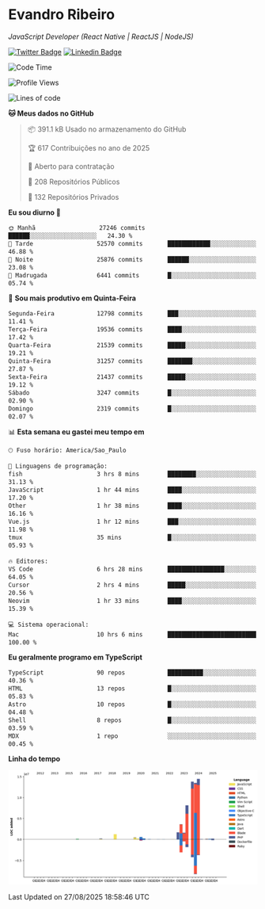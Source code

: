 # Evandro **Ribeiro**

*JavaScript Developer (React Native | ReactJS | NodeJS)*

[![Twitter Badge](https://img.shields.io/badge/-@ribeiroevandro-201B2D?style=flat-square&labelColor=201B2D&logo=twitter&logoColor=white&link=https://twitter.com/ribeiroevandro)](https://twitter.com/ribeiroevandro) 
[![Linkedin Badge](https://img.shields.io/badge/-Evandro%20Ribeiro-201B2D?style=flat-square&logo=Linkedin&logoColor=white&link=https://www.linkedin.com/in/ribeiroevandro)](https://www.linkedin.com/in/ribeiroevandro) 


<!--START_SECTION:waka-->
![Code Time](http://img.shields.io/badge/Code%20Time-4%2C629%20hrs%2011%20mins-blue)

![Profile Views](http://img.shields.io/badge/Visualizac%C3%B5es%20do%20perfil-3-blue)

![Lines of code](https://img.shields.io/badge/Desde%20o%20Hello%20World%20eu%20escrevi-60.4%20million%20linhas%20de%20c%C3%B3digo-blue)

**🐱 Meus dados no GitHub** 

> 📦 391.1 kB Usado no armazenamento do GitHub 
 > 
> 🏆 617 Contribuições no ano de 2025
 > 
> 💼 Aberto para contratação
 > 
> 📜 208 Repositórios Públicos 
 > 
> 🔑 132 Repositórios Privados 
 > 
**Eu sou diurno 🐤** 

```text
🌞 Manhã                  27246 commits       ██████░░░░░░░░░░░░░░░░░░░   24.30 % 
🌆 Tarde                  52570 commits       ████████████░░░░░░░░░░░░░   46.88 % 
🌃 Noite                  25876 commits       ██████░░░░░░░░░░░░░░░░░░░   23.08 % 
🌙 Madrugada              6441 commits        █░░░░░░░░░░░░░░░░░░░░░░░░   05.74 % 
```
📅 **Sou mais produtivo em Quinta-Feira** 

```text
Segunda-Feira            12798 commits       ███░░░░░░░░░░░░░░░░░░░░░░   11.41 % 
Terça-Feira              19536 commits       ████░░░░░░░░░░░░░░░░░░░░░   17.42 % 
Quarta-Feira             21539 commits       █████░░░░░░░░░░░░░░░░░░░░   19.21 % 
Quinta-Feira             31257 commits       ███████░░░░░░░░░░░░░░░░░░   27.87 % 
Sexta-Feira              21437 commits       █████░░░░░░░░░░░░░░░░░░░░   19.12 % 
Sábado                   3247 commits        █░░░░░░░░░░░░░░░░░░░░░░░░   02.90 % 
Domingo                  2319 commits        █░░░░░░░░░░░░░░░░░░░░░░░░   02.07 % 
```


📊 **Esta semana eu gastei meu tempo em** 

```text
🕑︎ Fuso horário: America/Sao_Paulo

💬 Linguagens de programação: 
fish                     3 hrs 8 mins        ████████░░░░░░░░░░░░░░░░░   31.13 % 
JavaScript               1 hr 44 mins        ████░░░░░░░░░░░░░░░░░░░░░   17.20 % 
Other                    1 hr 38 mins        ████░░░░░░░░░░░░░░░░░░░░░   16.16 % 
Vue.js                   1 hr 12 mins        ███░░░░░░░░░░░░░░░░░░░░░░   11.98 % 
tmux                     35 mins             █░░░░░░░░░░░░░░░░░░░░░░░░   05.93 % 

🔥 Editores: 
VS Code                  6 hrs 28 mins       ████████████████░░░░░░░░░   64.05 % 
Cursor                   2 hrs 4 mins        █████░░░░░░░░░░░░░░░░░░░░   20.56 % 
Neovim                   1 hr 33 mins        ████░░░░░░░░░░░░░░░░░░░░░   15.39 % 

💻 Sistema operacional: 
Mac                      10 hrs 6 mins       █████████████████████████   100.00 % 
```

**Eu geralmente programo em TypeScript** 

```text
TypeScript               90 repos            ██████████░░░░░░░░░░░░░░░   40.36 % 
HTML                     13 repos            █░░░░░░░░░░░░░░░░░░░░░░░░   05.83 % 
Astro                    10 repos            █░░░░░░░░░░░░░░░░░░░░░░░░   04.48 % 
Shell                    8 repos             █░░░░░░░░░░░░░░░░░░░░░░░░   03.59 % 
MDX                      1 repo              ░░░░░░░░░░░░░░░░░░░░░░░░░   00.45 % 
```



**Linha do tempo**

![Lines of Code chart](https://raw.githubusercontent.com/ribeiroevandro/ribeiroevandro/main/assets/bar_graph.png)


 Last Updated on 27/08/2025 18:58:46 UTC
<!--END_SECTION:waka-->

